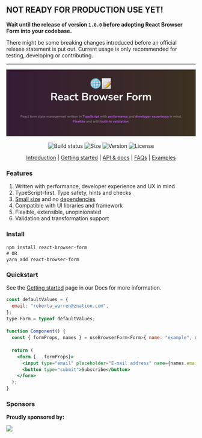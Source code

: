 ## NOT READY FOR PRODUCTION USE YET!

**Wait until the release of version `1.0.0` before adopting React Browser Form into your codebase.**

There might be some breaking changes introduced before an official release statement is put out. Current usage is only recommended for testing, developing or contributing.

---

<div align="center">
  <a href="https://deniskabana.github.io/react-browser-form/introduction" title="React Browser Form - Form management in React made simple for browsers.">
    <img src="https://raw.githubusercontent.com/deniskabana/react-browser-form/main/docs/public/github-logo.png" alt="🌐📝 React Browser Form - React hook for form management in web browsers." />
  </a>
</div>

<div align="center">

![Build status](https://img.shields.io/github/actions/workflow/status/deniskabana/react-browser-form/main.yml?branch=main&style=for-the-badge)
![Size](https://img.shields.io/bundlephobia/minzip/react-browser-form?style=for-the-badge)
![Version](https://img.shields.io/npm/v/react-browser-form?style=for-the-badge)
![License](https://img.shields.io/github/license/deniskabana/react-browser-form?style=for-the-badge)

</div>

<p align="center">
  <a href="https://deniskabana.github.io/react-browser-form/introduction">Introduction</a> | 
  <a href="https://deniskabana.github.io/react-browser-form/getting-started">Getting started</a> |
  <a href="https://deniskabana.github.io/react-browser-form/documentation">API & docs</a> |
  <a href="https://deniskabana.github.io/react-browser-form/frequently-asked-questions">FAQs</a> |
  <a href="https://deniskabana.github.io/react-browser-form/examples">Examples</a>
</p>

### Features

1. Written with performance, developer experience and UX in mind
2. TypeScript-first. Type safety, hints and checks
3. [Small size](https://bundlephobia.com/result?p=react-browser-form@latest) and no [dependencies](./package.json)
4. Compatible with UI libraries and framework
5. Flexible, extensible, unopinionated
6. Validation and transformation support

### Install

    npm install react-browser-form
    # OR
    yarn add react-browser-form

### Quickstart

See the [Getting started](https://deniskabana.github.io/react-browser-form/getting-started) page in our Docs for more information.

```jsx
const defaultValues = {
  email: "roberta_warren@znation.com",
};
type Form = typeof defaultValues;

function Component() {
  const { formProps, names } = useBrowserForm<Form>{ name: "example", defaultValues };

  return (
    <form {...formProps}>
      <input type="email" placeholder="E-mail address" name={names.email} />
      <button type="submit">Subscribe</button>
    </form>
  );
}
```

### Sponsors

**Proudly sponsored by:**

<a href='https://nekastores.eu/'>
  <img src='https://nekastores.eu/logo-letter.jpeg' height='96' />
</a>

